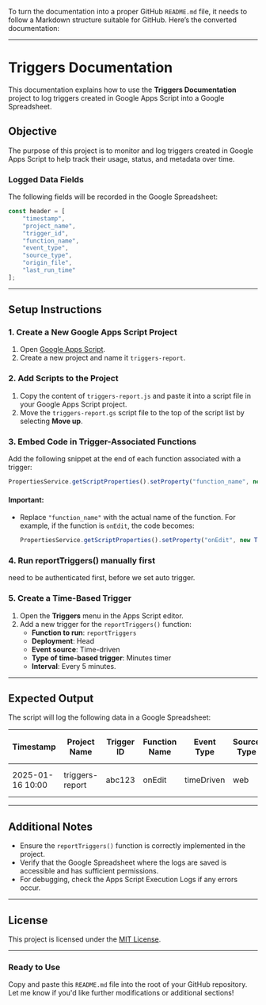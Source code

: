 To turn the documentation into a proper GitHub `README.md` file, it needs to follow a Markdown structure suitable for GitHub. Here’s the converted documentation:

---

# Triggers Documentation

This documentation explains how to use the **Triggers Documentation** project to log triggers created in Google Apps Script into a Google Spreadsheet. 

## Objective

The purpose of this project is to monitor and log triggers created in Google Apps Script to help track their usage, status, and metadata over time.

### Logged Data Fields

The following fields will be recorded in the Google Spreadsheet:

```javascript
const header = [
    "timestamp",
    "project_name",
    "trigger_id",
    "function_name",
    "event_type",
    "source_type",
    "origin_file",
    "last_run_time"
];
```

---

## Setup Instructions

### 1. Create a New Google Apps Script Project
1. Open [Google Apps Script](https://script.google.com/).
2. Create a new project and name it `triggers-report`.

### 2. Add Scripts to the Project
1. Copy the content of `triggers-report.js` and paste it into a script file in your Google Apps Script project.
2. Move the `triggers-report.gs` script file to the top of the script list by selecting **Move up**.

### 3. Embed Code in Trigger-Associated Functions
Add the following snippet at the end of each function associated with a trigger:

```javascript
PropertiesService.getScriptProperties().setProperty("function_name", new Triggers().formattedTime);
```

#### Important:
- Replace `"function_name"` with the actual name of the function. For example, if the function is `onEdit`, the code becomes:
  
  ```javascript
  PropertiesService.getScriptProperties().setProperty("onEdit", new Triggers().formattedTime);
  ```

### 4. Run reportTriggers() manually first
need to be authenticated first, before we set auto trigger.

### 5. Create a Time-Based Trigger
1. Open the **Triggers** menu in the Apps Script editor.
2. Add a new trigger for the `reportTriggers()` function:
   - **Function to run**: `reportTriggers`
   - **Deployment**: Head
   - **Event source**: Time-driven
   - **Type of time-based trigger**: Minutes timer
   - **Interval**: Every 5 minutes.

---

## Expected Output

The script will log the following data in a Google Spreadsheet:

| Timestamp          | Project Name    | Trigger ID | Function Name | Event Type | Source Type | Origin File | Last Run Time   |
|--------------------|-----------------|------------|---------------|------------|-------------|-------------|-----------------|
| 2025-01-16 10:00  | triggers-report | abc123     | onEdit        | timeDriven | web         | main.gs     | 2025-01-16 09:55|

---

## Additional Notes

- Ensure the `reportTriggers()` function is correctly implemented in the project.
- Verify that the Google Spreadsheet where the logs are saved is accessible and has sufficient permissions.
- For debugging, check the Apps Script Execution Logs if any errors occur.

---

## License

This project is licensed under the [MIT License](LICENSE).

---

### Ready to Use
Copy and paste this `README.md` file into the root of your GitHub repository. Let me know if you'd like further modifications or additional sections!